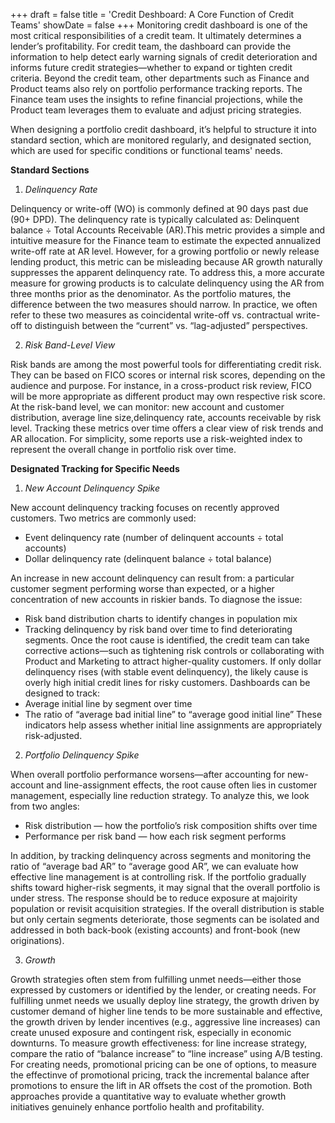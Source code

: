 +++
draft = false
title = 'Credit Deshboard: A Core Function of Credit Teams'
showDate = false
+++
Monitoring credit dashboard is one of the most critical responsibilities of a credit team. It ultimately determines a lender’s profitability. For credit team, the dashboard can provide the information to help detect early warning signals of credit deterioration and informs future credit strategies—whether to expand or tighten credit criteria. Beyond the credit team, other departments such as Finance and Product teams also rely on portfolio performance tracking reports. The Finance team uses the insights to refine financial projections, while the Product team leverages them to evaluate and adjust pricing strategies.

When designing a portfolio credit dashboard, it’s helpful to structure it into standard section, which are monitored regularly, and designated section, which are used for specific conditions or functional teams' needs.

**Standard Sections**
1. *Delinquency Rate*

Delinquency or write-off (WO) is commonly defined at 90 days past due (90+ DPD). The delinquency rate is typically calculated as:
Delinquent balance ÷ Total Accounts Receivable (AR).This metric provides a simple and intuitive measure for the Finance team to estimate the expected annualized write-off rate at AR level. However, for a growing portfolio or newly release lending product, this metric can be misleading because AR growth naturally suppresses the apparent delinquency rate. To address this, a more accurate measure for growing products is to calculate delinquency using the AR from three months prior as the denominator. As the portfolio matures, the difference between the two measures should narrow. In practice, we often refer to these two measures as coincidental write-off vs. contractual write-off to distinguish between the “current” vs. “lag-adjusted” perspectives.

2. *Risk Band-Level View*

Risk bands are among the most powerful tools for differentiating credit risk. They can be based on FICO scores or internal risk scores, depending on the audience and purpose. For instance, in a cross-product risk review, FICO will be more appropriate as different product may own respective risk score. At the risk-band level, we can monitor: new account and customer distribution, average line size,delinquency rate, accounts receivable by risk level. Tracking these metrics over time offers a clear view of risk trends and AR allocation. For simplicity, some reports use a risk-weighted index to represent the overall change in portfolio risk over time.

**Designated Tracking for Specific Needs**

1. *New Account Delinquency Spike*

New account delinquency tracking focuses on recently approved customers. Two metrics are commonly used: 
- Event delinquency rate (number of delinquent accounts ÷ total accounts)
- Dollar delinquency rate (delinquent balance ÷ total balance)

An increase in new account delinquency can result from: a particular customer segment performing worse than expected, or a higher concentration of new accounts in riskier bands. To diagnose the issue: 
- Risk band distribution charts to identify changes in population mix
- Tracking delinquency by risk band over time to find deteriorating segments. Once the root cause is identified, the credit team can take corrective actions—such as tightening risk controls or collaborating with Product and Marketing to attract higher-quality customers.
If only dollar delinquency rises (with stable event delinquency), the likely cause is overly high initial credit lines for risky customers. Dashboards can be designed to track: 
- Average initial line by segment over time
- The ratio of “average bad initial line” to “average good initial line”
These indicators help assess whether initial line assignments are appropriately risk-adjusted.

2. *Portfolio Delinquency Spike*

When overall portfolio performance worsens—after accounting for new-account and line-assignment effects, the root cause often lies in customer management, especially line reduction strategy. To analyze this, we look from two angles:
- Risk distribution — how the portfolio’s risk composition shifts over time
- Performance per risk band — how each risk segment performs

In addition, by tracking delinquency across segments and monitoring the ratio of “average bad AR” to “average good AR”, we can evaluate how effective line management is at controlling risk. If the portfolio gradually shifts toward higher-risk segments, it may signal that the overall portfolio is under stress. The response should be to reduce exposure at majoirity population or revisit acquisition strategies. If the overall distribution is stable but only certain segments deteriorate, those segments can be isolated and addressed in both back-book (existing accounts) and front-book (new originations).

3. *Growth*

Growth strategies often stem from fulfilling unmet needs—either those expressed by customers or identified by the lender, or creating needs. For fulfilling unmet needs we usually deploy line strategy, the growth driven by customer demand of higher line tends to be more sustainable and effective, the growth driven by lender incentives (e.g., aggressive line increases) can create unused exposure and contingent risk, especially in economic downturns. To measure growth effectiveness: for line increase strategy, compare the ratio of “balance increase” to “line increase” using A/B testing. For creating needs, promotional pricing can be one of options, to measure the effectinve of promotional pricing, track the incremental balance after promotions to ensure the lift in AR offsets the cost of the promotion. Both approaches provide a quantitative way to evaluate whether growth initiatives genuinely enhance portfolio health and profitability.